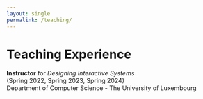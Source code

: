 ```yaml
---
layout: single
permalink: /teaching/
---
```


<h1>Teaching Experience</h1>

<b>Instructor</b> for <i>Designing Interactive Systems</i>  <br>
(Spring 2022, Spring 2023, Spring 2024) <br>
Department of Computer Science - The University of Luxembourg <br>

